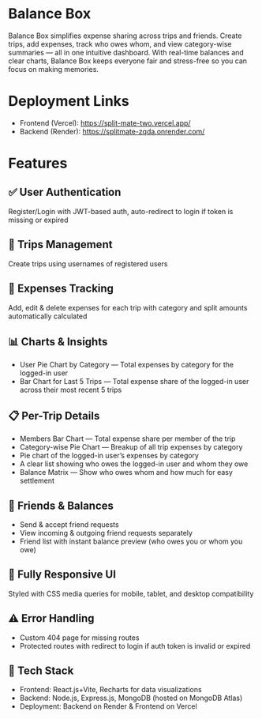 # Balance Box
Balance Box simplifies expense sharing across trips and friends.  Create trips, add expenses, track who owes whom, and view category-wise summaries — all in one intuitive dashboard.  With real-time balances and clear charts, Balance Box keeps everyone fair and stress-free so you can focus on making memories.

# Deployment Links
- Frontend (Vercel): https://split-mate-two.vercel.app/
- Backend (Render): https://splitmate-zqda.onrender.com/

# Features
## ✅ **User Authentication**
 Register/Login with JWT-based auth, auto-redirect to login if token is missing or expired

## 🧳 **Trips Management**
Create trips using usernames of registered users

## 💸 **Expenses Tracking**
Add, edit & delete expenses for each trip with category and split amounts automatically calculated

## 📊 **Charts & Insights**
- User Pie Chart by Category — Total expenses by category for the logged-in user
-  Bar Chart for Last 5 Trips — Total expense share of the logged-in user across their most recent 5 trips

## 📋 **Per-Trip Details**
-  Members Bar Chart — Total expense share per member of the trip
-  Category-wise Pie Chart — Breakup of all trip expenses by category
- Pie chart of the logged-in user’s expenses by category
-  A clear list showing who owes the logged-in user and whom they owe
 - Balance Matrix — Show who owes whom and how much for easy settlement

## 🤝 **Friends & Balances**
-  Send & accept friend requests
-  View incoming & outgoing friend requests separately
-  Friend list with instant balance preview (who owes you or whom you owe)

## 📱 **Fully Responsive UI**
Styled with CSS media queries for mobile, tablet, and desktop compatibility

## ⚠️ **Error Handling**
-  Custom 404 page for missing routes
-  Protected routes with redirect to login if auth token is invalid or expired

## 🚀 **Tech Stack**
-  Frontend: React.js+Vite, Recharts for data visualizations
-  Backend: Node.js, Express.js, MongoDB (hosted on MongoDB Atlas)
-  Deployment: Backend on Render & Frontend on Vercel


